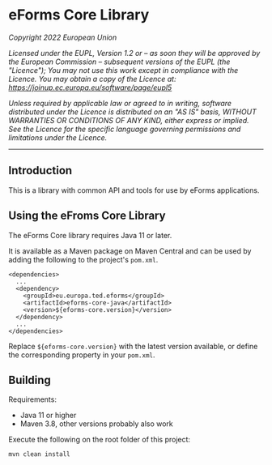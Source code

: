 # eForms Core Library

_Copyright 2022 European Union_

_Licensed under the EUPL, Version 1.2 or – as soon they will be approved by the European Commission –
subsequent versions of the EUPL (the "Licence");_
_You may not use this work except in compliance with the Licence._
_You may obtain a copy of the Licence at:_ 
_https://joinup.ec.europa.eu/software/page/eupl5_

_Unless required by applicable law or agreed to in writing, software distributed under the Licence is distributed on an "AS IS" basis, WITHOUT WARRANTIES OR CONDITIONS OF ANY KIND, either express or implied. See the Licence for the specific language governing permissions and limitations under the Licence._

---

## Introduction

This is a library with common API and tools for use by eForms applications.

## Using the eFroms Core Library

The eForms Core library requires Java 11 or later.

It is available as a Maven package on Maven Central and can be used by adding the following to the project's `pom.xml`.

```
<dependencies>
  ...
  <dependency>
    <groupId>eu.europa.ted.eforms</groupId>
    <artifactId>eforms-core-java</artifactId>
    <version>${eforms-core.version}</version>
  </dependency>
  ...
</dependencies>
```

Replace `${eforms-core.version}` with the latest version available, or define the corresponding property in your `pom.xml`.

## Building

Requirements:

* Java 11 or higher
* Maven 3.8, other versions probably also work

Execute the following on the root folder of this project:

    mvn clean install
